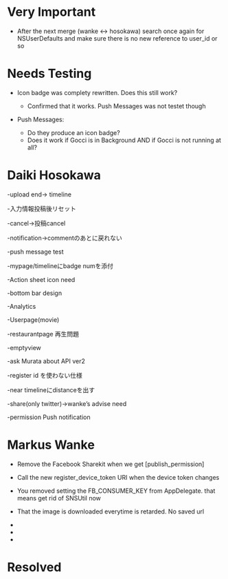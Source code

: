 



Very Important
==============

- After the next merge (wanke <-> hosokawa) search once again for NSUserDefaults and make sure there is no new reference to user_id or so

Needs Testing
=============

- Icon badge was complety rewritten. Does this still work?
    - Confirmed that it works. Push Messages was not testet though

- Push Messages:
    - Do they produce an icon badge?
    - Does it work if Gocci is in Background AND if Gocci is not running at all?




Daiki Hosokawa
==============

<Recorder>

-upload end-> timeline

-入力情報投稿後リセット

-cancel->投稿cancel

<Notification>

-notification->commentのあとに戻れない

-push message test

-mypage/timelineにbadge numを添付

<Action sheet>

-Action sheet icon need

<bottom bar>

-bottom bar design

-Analytics

-Userpage(movie)

-restaurantpage 再生問題

<Other>

-emptyview

-ask Murata about API ver2

-register id を使わない仕様

-near timelineにdistanceを出す

<Collaboration with wanke>

-share(only twitter)->wanke’s advise need

-permission Push notification




Markus Wanke
============


 -  Remove the Facebook Sharekit when we get [publish_permission]

 -  Call the new register_device_token URI when the device token changes

 -  You removed setting the FB_CONSUMER_KEY from AppDelegate. that means get rid of SNSUtil now

 -  That the image is downloaded everytime is retarded. No saved url

 -  

 -  

 -  


Resolved
========















